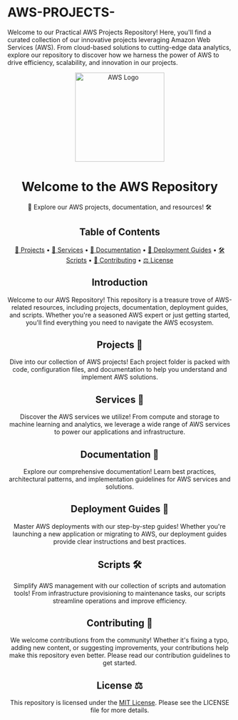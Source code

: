 # AWS-PROJECTS-
Welcome to our Practical AWS Projects Repository! Here, you'll find a curated collection of our innovative projects leveraging Amazon Web Services (AWS). From cloud-based solutions to cutting-edge data analytics, explore our repository to discover how we harness the power of AWS to drive efficiency, scalability, and innovation in our projects. 

<!-- Banner -->
<p align="center">
  <img src="https://github.com/your-organization/aws-repo/raw/main/aws-logo.png" alt="AWS Logo" width="200" height="200">
</p>

<!-- Title -->
<h1 align="center">Welcome to the AWS Repository</h1>

<!-- Description -->
<p align="center">
  🚀 Explore our AWS projects, documentation, and resources! 🛠️
</p>

<!-- Table of Contents -->
<h2 align="center">Table of Contents</h2>

<p align="center">
  <a href="#projects">📂 Projects</a> •
  <a href="#services">🔧 Services</a> •
  <a href="#documentation">📝 Documentation</a> •
  <a href="#deployment-guides">🚀 Deployment Guides</a> •
  <a href="#scripts">🛠️ Scripts</a> •
  <a href="#contributing">🤝 Contributing</a> •
  <a href="#license">⚖️ License</a>
</p>

<!-- Introduction -->
<h2 align="center">Introduction</h2>

<p align="center">
  Welcome to our AWS Repository! This repository is a treasure trove of AWS-related resources, including projects, documentation, deployment guides, and scripts. Whether you're a seasoned AWS expert or just getting started, you'll find everything you need to navigate the AWS ecosystem.
</p>

<!-- Projects -->
<h2 align="center">Projects 📂</h2>

<p align="center">
  Dive into our collection of AWS projects! Each project folder is packed with code, configuration files, and documentation to help you understand and implement AWS solutions.
</p>

<!-- Services -->
<h2 align="center">Services 🔧</h2>

<p align="center">
  Discover the AWS services we utilize! From compute and storage to machine learning and analytics, we leverage a wide range of AWS services to power our applications and infrastructure.
</p>

<!-- Documentation -->
<h2 align="center">Documentation 📝</h2>

<p align="center">
  Explore our comprehensive documentation! Learn best practices, architectural patterns, and implementation guidelines for AWS services and solutions.
</p>

<!-- Deployment Guides -->
<h2 align="center">Deployment Guides 🚀</h2>

<p align="center">
  Master AWS deployments with our step-by-step guides! Whether you're launching a new application or migrating to AWS, our deployment guides provide clear instructions and best practices.
</p>

<!-- - Scripts - -->
<h2 align="center">Scripts 🛠️</h2>

<p align="center">
  Simplify AWS management with our collection of scripts and automation tools! From infrastructure provisioning to maintenance tasks, our scripts streamline operations and improve efficiency.
</p>

<!-- Contributing -->
<h2 align="center">Contributing 🤝</h2>

<p align="center">
  We welcome contributions from the community! Whether it's fixing a typo, adding new content, or suggesting improvements, your contributions help make this repository even better. Please read our contribution guidelines to get started.
</p>

<!-- License -->
<h2 align="center">License ⚖️</h2>

<p align="center">
  This repository is licensed under the <a href="https://opensource.org/licenses/MIT">MIT License</a>. Please see the LICENSE file for more details.
</p>


